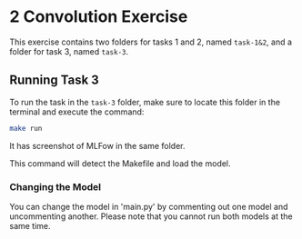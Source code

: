 # 2 Convolution Exercise

This exercise contains two folders for tasks 1 and 2, named `task-1&2`, and a folder for task 3, named `task-3`.

## Running Task 3

To run the task in the `task-3` folder, make sure to locate this folder in the terminal and execute the command:

```bash
make run
```

It has screenshot of MLFow in the same folder.

This command will detect the Makefile and load the model.

### Changing the Model

You can change the model in 'main.py' by commenting out one model and uncommenting another. Please note that you cannot run both models at the same time.


